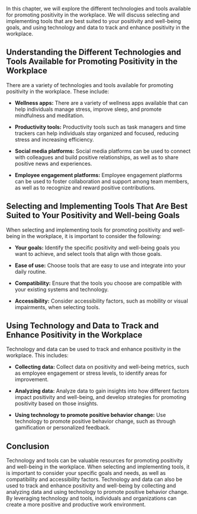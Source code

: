 
In this chapter, we will explore the different technologies and tools available for promoting positivity in the workplace. We will discuss selecting and implementing tools that are best suited to your positivity and well-being goals, and using technology and data to track and enhance positivity in the workplace.

Understanding the Different Technologies and Tools Available for Promoting Positivity in the Workplace
------------------------------------------------------------------------------------------------------

There are a variety of technologies and tools available for promoting positivity in the workplace. These include:

* **Wellness apps:** There are a variety of wellness apps available that can help individuals manage stress, improve sleep, and promote mindfulness and meditation.

* **Productivity tools:** Productivity tools such as task managers and time trackers can help individuals stay organized and focused, reducing stress and increasing efficiency.

* **Social media platforms:** Social media platforms can be used to connect with colleagues and build positive relationships, as well as to share positive news and experiences.

* **Employee engagement platforms:** Employee engagement platforms can be used to foster collaboration and support among team members, as well as to recognize and reward positive contributions.

Selecting and Implementing Tools That Are Best Suited to Your Positivity and Well-being Goals
---------------------------------------------------------------------------------------------

When selecting and implementing tools for promoting positivity and well-being in the workplace, it is important to consider the following:

* **Your goals:** Identify the specific positivity and well-being goals you want to achieve, and select tools that align with those goals.

* **Ease of use:** Choose tools that are easy to use and integrate into your daily routine.

* **Compatibility:** Ensure that the tools you choose are compatible with your existing systems and technology.

* **Accessibility:** Consider accessibility factors, such as mobility or visual impairments, when selecting tools.

Using Technology and Data to Track and Enhance Positivity in the Workplace
--------------------------------------------------------------------------

Technology and data can be used to track and enhance positivity in the workplace. This includes:

* **Collecting data:** Collect data on positivity and well-being metrics, such as employee engagement or stress levels, to identify areas for improvement.

* **Analyzing data:** Analyze data to gain insights into how different factors impact positivity and well-being, and develop strategies for promoting positivity based on those insights.

* **Using technology to promote positive behavior change:** Use technology to promote positive behavior change, such as through gamification or personalized feedback.

Conclusion
----------

Technology and tools can be valuable resources for promoting positivity and well-being in the workplace. When selecting and implementing tools, it is important to consider your specific goals and needs, as well as compatibility and accessibility factors. Technology and data can also be used to track and enhance positivity and well-being by collecting and analyzing data and using technology to promote positive behavior change. By leveraging technology and tools, individuals and organizations can create a more positive and productive work environment.
